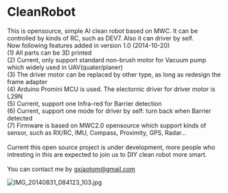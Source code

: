 CleanRobot
==========

This is opensource, simple AI clean robot based on MWC. It can be controlled by kinds of RC, such as DEV7. Also it can driver by self.<br>
Now following features added in version 1.0 (2014-10-20)<br>
(1) All parts can be 3D printed<br>
(2) Current, only support standard non-brush motor for Vacuum pump which widely used in UAV(quater/planer)<br>
(3) The driver motor can be replaced by other type, as long as redesign the frame adapter<br>
(4) Arduino Promini MCU is used. The electornic driver for driver motor is L29N<br>
(5) Current, support one Infra-red for Barrier detection<br>
(6) Current, support one mode for driver by self: turn back when Barrier detected<br>
(7) Firmware is based on MWC2.0 opensource which support kinds of sensor, such as RX/RC, IMU, Compass, Proximity, GPS, Radar...<br>
<br>
Current this open source project is under development, more people who intresting in this are expected to join us
to DIY clean robot more smart.<br>
<br>
You can contact me by gxiaotom@gmail.com<br>

<img src="https://raw.githubusercontent.com/sufferpriest/CleanRobot/master/stl/IMG_20140831_084123_103.jpg" alt="IMG_20140831_084123_103.jpg">
